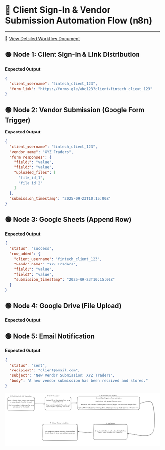 # 📌 Client Sign-In & Vendor Submission Automation Flow (n8n)

---
📄 [View Detailed Workflow Document](https://docs.google.com/document/d/1CFhc9elg8fXUOwYq9jfEmgNUZt1A-mmKcxVCFkO2qt0/edit?usp=sharing)
## 🟢 Node 1: Client Sign-In & Link Distribution
**Expected Output**
```json
{
  "client_username": "fintech_client_123",
  "form_link": "https://forms.gle/abc123?client=fintech_client_123"
}
```
## 🟢 Node 2: Vendor Submission (Google Form Trigger)
**Expected Output**
```json
{
  "client_username": "fintech_client_123",
  "vendor_name": "XYZ Traders",
  "form_responses": {
    "field1": "value",
    "field2": "value",
    "uploaded_files": [
      "file_id_1",
      "file_id_2"
    ]
  },
  "submission_timestamp": "2025-09-23T10:15:00Z"
}
```
## 🟢 Node 3: Google Sheets (Append Row)
**Expected Output**
```json
{
  "status": "success",
  "row_added": {
    "client_username": "fintech_client_123",
    "vendor_name": "XYZ Traders",
    "field1": "value",
    "field2": "value",
    "submission_timestamp": "2025-09-23T10:15:00Z"
  }
}
```
## 🟢 Node 4: Google Drive (File Upload)
**Expected Output**

## 🟢 Node 5: Email Notification
**Expected Output**
```json
{
  "status": "sent",
  "recipient": "client@email.com",
  "subject": "New Vendor Submission: XYZ Traders",
  "body": "A new vendor submission has been received and stored."
}
```

![Node 1](flow.png)

